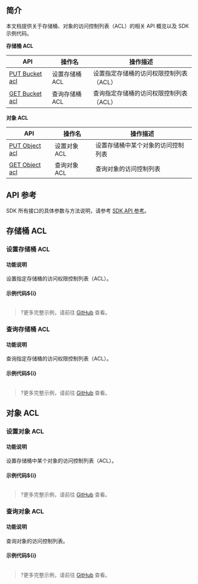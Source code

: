 ## 简介

本文档提供关于存储桶、对象的访问控制列表（ACL）的相关 API 概览以及 SDK 示例代码。

**存储桶 ACL**

| API                                                          | 操作名         | 操作描述                                |
| ------------------------------------------------------------ | -------------- | --------------------------------------- |
| [PUT Bucket acl](https://cloud.tencent.com/document/product/436/7737) | 设置存储桶 ACL | 设置指定存储桶的访问权限控制列表（ACL） |
| [GET Bucket acl](https://cloud.tencent.com/document/product/436/7733) | 查询存储桶 ACL | 查询指定存储桶的访问权限控制列表（ACL） |

**对象 ACL**

| API                                                          | 操作名       | 操作描述                                      |
| ------------------------------------------------------------ | ------------ | --------------------------------------------- |
| [PUT Object acl](https://cloud.tencent.com/document/product/436/7748) | 设置对象 ACL | 设置存储桶中某个对象的访问控制列表 |
| [GET Object acl](https://cloud.tencent.com/document/product/436/7744) | 查询对象 ACL | 查询对象的访问控制列表                |

## API 参考

SDK 所有接口的具体参数与方法说明，请参考 [SDK API 参考](cssg://api-doc)。


## 存储桶 ACL

### 设置存储桶 ACL

#### 功能说明

设置指定存储桶的访问权限控制列表（ACL）。

#### 示例代码${i}

[//]: # (.cssg-snippet-put-bucket-acl)
```
```

>?更多完整示例，请前往 [GitHub](cssg://code-example/put-bucket-acl) 查看。

### 查询存储桶 ACL

#### 功能说明

查询指定存储桶的访问权限控制列表（ACL）。

#### 示例代码${i}

[//]: # (.cssg-snippet-get-bucket-acl)
```
```

>?更多完整示例，请前往 [GitHub](cssg://code-example/get-bucket-acl) 查看。

## 对象 ACL

### 设置对象 ACL

#### 功能说明

设置存储桶中某个对象的访问控制列表（ACL）。

#### 示例代码${i}

[//]: # (.cssg-snippet-put-object-acl)
```
```

>?更多完整示例，请前往 [GitHub](cssg://code-example/put-object-acl) 查看。

### 查询对象 ACL

#### 功能说明

查询对象的访问控制列表。

#### 示例代码${i}

[//]: # (.cssg-snippet-get-object-acl)
```
```
>?更多完整示例，请前往 [GitHub](cssg://code-example/get-object-acl) 查看。

